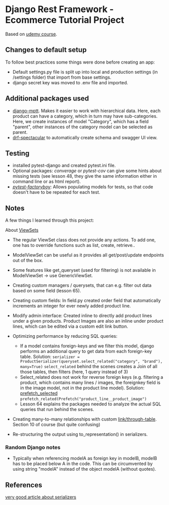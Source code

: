 # Django Rest Framework - Ecommerce Tutorial Project

Based on [udemy course](https://www.udemy.com/course/django-drf-project-ecommerce).

## Changes to default setup

To follow best practices some things were done before creating an app:

- Default settings.py file is split up into local and production settings (in /settings folder) that import from base settings.
- django secret key was moved to .env file and imported.

## Additional packages used

- [django-mptt](https://django-mptt.readthedocs.io/en/latest/index.html). Makes it easier to work with hierarchical data. Here, each product can have a category, which in turn may have sub-categories. Here, we create instances of model "Category", which has a field "parent", other instances of the category model can be selected as parent.
- [drf-spectacular](https://pypi.org/project/drf-spectacular/) to automatically create schema and swagger UI view.

## Testing

- installed pytest-django and created pytest.ini file.
- Optional packages: _converage_ or _pytest-cov_ can give some hints about missing tests (see lesson 48, they give the same information either in command line or as html report).
- [_pytest-factoryboy_](https://pypi.org/project/pytest-factoryboy/): Allows populating models for tests, so that code doesn't have to be repeated for each test.

## Notes

A few things I learned through this project:

About [ViewSets](https://www.django-rest-framework.org/api-guide/viewsets/#viewset)

- The regular ViewSet class does not provide any actions. To add one, one has to override functions such as list, create, retrieve..
- ModelViewSet can be useful as it provides all get/post/update endpoints out of the box.
- Some features like get_queryset (used for filtering) is not available in ModelViewSet -> use GenericViewSet.

- Creating custom managers / querysets, that can e.g. filter out data based on some field (lesson 65).

- Creating custom fields: In field.py created order field that automatically increments an integer for ever newly added product line.

- Modify admin interface: Created inline to directly add product lines under a given products. Product Images are also an inline under product lines, which can be edited via a custom edit link button.

- Optimizing performance by reducing SQL queries:

  - If a model contains foreign-keys and we filter this model, django performs an additional query to get data from each foreign-key table. Solution: `serializer = ProductSerializer(queryset.select_related("category", "brand"), many=True)` `select_related` behind the scenes creates a Join of all those tables, then filters (here, 1 query instead of 3)
  - Select_related does not work for reverse foreign keys (e.g. filtering a product, which contains many lines / images, the foreignkey field is in the image model, not in the product line model). Solution: [prefetch_selected](https://docs.djangoproject.com/en/4.1/ref/models/querysets/) `prefetch_related(Prefetch("product_line__product_image")`
  - Lesson 64 explains the packages needed to analyze the actual SQL queries that run behind the scenes.

- Creating many-to-many relationships with custom [link/through-table](https://www.sankalpjonna.com/learn-django/the-right-way-to-use-a-manytomanyfield-in-django). Section 10 of course (but quite confusing)

- Re-structuring the output using to_representation() in serializers.

### Random Django notes

- Typically when referencing modelA as foreign key in modelB, modelB has to be placed below A in the code. This can be circumvented by using string "modelA" instead of the object modelA (without quotes).

## References

[very good article about serializers](https://testdriven.io/blog/drf-serializers/)
